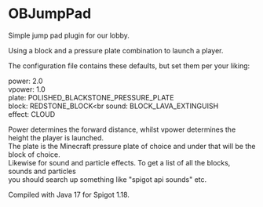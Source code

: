# OBJumpPad
Simple jump pad plugin for our lobby.

Using a block and a pressure plate combination to launch a player.

The configuration file contains these defaults, but set them per your liking:

power: 2.0<br>
vpower: 1.0<br>
plate: POLISHED_BLACKSTONE_PRESSURE_PLATE<br>
block: REDSTONE_BLOCK<br
sound: BLOCK_LAVA_EXTINGUISH<br>
effect: CLOUD<br>

Power determines the forward distance, whilst vpower determines the height the player is launched.<br>
The plate is the Minecraft pressure plate of choice and under that will be the block of choice.<br>
Likewise for sound and particle effects. To get a list of all the blocks, sounds and particles<br>
you should search up something like "spigot api sounds" etc.<br>

Compiled with Java 17 for Spigot 1.18.